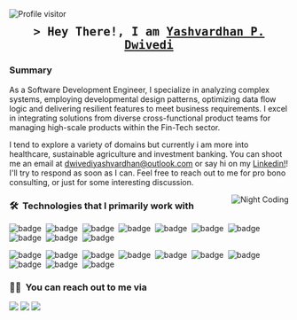 <!-- ![Aditya Vikram Singh Banner](https://raw.githubusercontent.com/AVS1508/AVS1508/master/assets/Aditya%20Vikram%20Singh%20Banner.jpg) -->

<a href="https://komarev.com/ghpvc/?username=yashdevs26">
  <img align="left" src="https://komarev.com/ghpvc/?username=yashdevs26&label=Visitors&color=0e75b6&style=flat" alt="Profile visitor" />
</a>

<h2 align="center">
        <samp>&gt; Hey There!, I am
                <b><a target="_blank" href="https://yashdevs.com">Yashvardhan P. Dwivedi</a></b>
        </samp>
</h2>


### Summary

As a Software Development Engineer, I specialize in analyzing complex systems, employing developmental design patterns, optimizing data flow logic and delivering resilient features to meet business requirements. I excel in integrating solutions from diverse cross-functional product teams for managing high-scale products within the Fin-Tech sector.

I tend to explore a variety of domains but currently i am more into healthcare, sustainable agriculture and investment banking. You can shoot me an email at dwivediyashvardhan@outlook.com or say hi on my [Linkedin!]([https://linkedin.com/in/yashvardhan-dwivedi])! I'll try to respond as soon as I can. Feel free to reach out to me for pro bono consulting, or just for some interesting discussion.

<img alt="Night Coding" src="" align="right"/>

### 🛠 &nbsp;Technologies that I primarily work with

![badge](https://img.shields.io/badge/Java%2017-FFFFFF)&nbsp;
![badge](https://img.shields.io/badge/Spring%20Boot-FFFFFF)&nbsp;
![badge](https://img.shields.io/badge/Spring%20Data%20Jpa-FFFFFF)&nbsp;
![badge](https://img.shields.io/badge/Spring%20Security-FFFFFF)&nbsp;
![badge](https://img.shields.io/badge/Spring%20Cloud-FFFFFF)&nbsp; 
![badge](https://img.shields.io/badge/Spring%20Core-FFFFFF)&nbsp;
![badge](https://img.shields.io/badge/Microservices-FFFFFF)&nbsp;
![badge](https://img.shields.io/badge/Kafka-FFFFFF)&nbsp;
![badge](https://img.shields.io/badge/Microsoft%20SQL%20Server-FFFFFF)&nbsp; 
![badge](https://img.shields.io/badge/Struts-FFFFFF)&nbsp;

![badge](https://img.shields.io/badge/REST-FFFFFF)&nbsp; 
![badge](https://img.shields.io/badge/SOAP-FFFFFF)&nbsp; 
![badge](https://img.shields.io/badge/Kotlin-FFFFFF)&nbsp; 
![badge](https://img.shields.io/badge/React-FFFFFF)&nbsp; 
![badge](https://img.shields.io/badge/Docker-FFFFFF)&nbsp; 
![badge](https://img.shields.io/badge/Kubernetes-FFFFFF)&nbsp;
![badge](https://img.shields.io/badge/Git-FFFFFF)&nbsp;
![badge](https://img.shields.io/badge/Subversion-FFFFFF)&nbsp;
![badge](https://img.shields.io/badge/C++-FFFFFF)&nbsp;
![badge](https://img.shields.io/badge/JavaScript-FFFFFF)&nbsp;

<!-- ### ⚙️ &nbsp;GitHub Analytics

<p align="center">
<a href="https://github.com/yashdevs26">
  <img height="180em" src="https://github-readme-stats-eight-theta.vercel.app/api?username=yashdevs26&show_icons=true&theme=algolia&include_all_commits=true&count_private=true"/>
  <img height="180em" src="https://github-readme-stats-eight-theta.vercel.app/api/top-langs/?username=yashdevs26&layout=compact&langs_count=20&theme=algolia"/>
</a>
</p> -->

### 🤝🏻 &nbsp;You can reach out to me via

<p align="left">
<a href="https://www.yashdevs.com"><img src="https://img.shields.io/badge/-yashdevs.com-3423A6?style=flat&logo=Google-Chrome&logoColor=white"/></a>
<a href="https://linkedin.com/in/yashvardhan-dwivedi"><img src="https://img.shields.io/badge/-Yashvardhan%20Dwivedi-0077B5?style=flat&logo=Linkedin&logoColor=white"/></a>
<a href="mailto:dwivediyashvardhan@outlook.com"><img src="https://img.shields.io/badge/-dwivediyashvardhan@outlook.com-D14836?style=flat&logo=Outlook&logoColor=white"/></a>
<!--<a href="https://instagram.com/adityavs_"><img src="https://img.shields.io/badge/-@adityavs__-E4405F?style=flat&logo=Instagram&logoColor=white"/></a>-->
<!--<a href="https://facebook.com/AVS1508"><img src="https://img.shields.io/badge/-@AVS1508-1877F2?style=flat&logo=Facebook&logoColor=white"/></a>
<a href="https://www.pinterest.ca/AVS1508"><img src="https://img.shields.io/badge/-@AVS1508-BD081C?style=flat&logo=Pinterest&logoColor=white"/></a>
<a href="https://www.behance.net/AVS1508"><img src="https://img.shields.io/badge/-@AVS1508-1769FF?style=flat&logo=Behance&logoColor=white"/></a>-->
</p>
